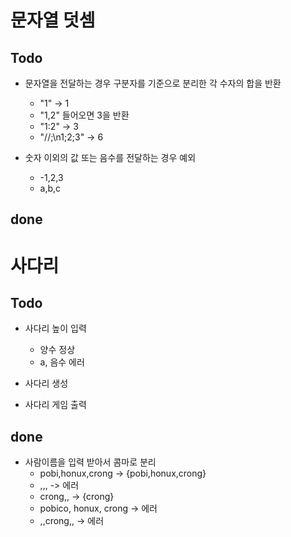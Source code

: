# 문자열 덧셈

## Todo
* 문자열을 전달하는 경우 구분자를 기준으로 분리한 각 수자의 합을 반환
    * "1" -> 1
    * "1,2" 들어오면 3을 반환
    * "1:2" -> 3
    * "//;\n1;2;3" -> 6
    
* 숫자 이외의 값 또는 음수를 전달하는 경우 예외
    * -1,2,3
    * a,b,c
## done


# 사다리

## Todo
* 사다리 높이 입력
    * 양수 정상
    * a, 음수 에러

* 사다리 생성
* 사다리 게임 출력

## done
* 사람이름을 입력 받아서 콤마로 분리
    * pobi,honux,crong -> {pobi,honux,crong}
    * ,,, -> 에러
    * crong,, -> {crong}
    * pobico, honux, crong -> 에러
    * ,,crong,, -> 에러